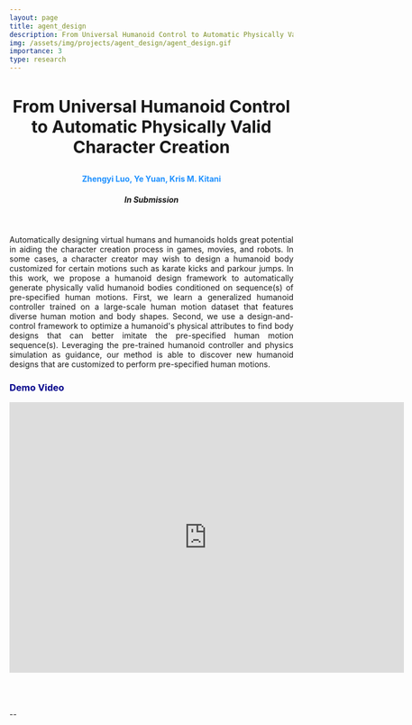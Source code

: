 ```yaml
---
layout: page
title: agent_design
description: From Universal Humanoid Control to Automatic Physically Valid Character Creation
img: /assets/img/projects/agent_design/agent_design.gif
importance: 3
type: research
---
```


<h3 style="text-align: center;font-size:30px"> From Universal Humanoid Control to Automatic Physically Valid Character Creation </h3>
<h4 style="text-align: center;color:DodgerBlue"> Zhengyi Luo, Ye Yuan, Kris M. Kitani  </h4>
<h5 style="text-align: center;"> In Submission </h5>

<div class="row">
    <div class="col-sm-12 mt-3 mt-md-0 mx-md-0 ml-md-0">
        <img class="img-fluid rounded z-depth-0" src="{{ '/assets/img/projects/agent_design/humangoid_design.jpg' | relative_url }}" alt="" title="Kin-Poly image"/>
    </div>
</div>

<!-- <div class="caption">
    This image can also have a caption. It's like magic.
</div> -->
<br>
<p  align="justify">
    Automatically designing virtual humans and humanoids holds great potential in aiding the character creation process in games, movies, and robots. In some cases, a character creator may wish to design a humanoid body customized for certain motions such as karate kicks and parkour jumps. In this work, we propose a humanoid design framework to automatically generate physically valid humanoid bodies conditioned on sequence(s) of pre-specified human motions. First, we learn a generalized humanoid controller trained on a large-scale human motion dataset that features diverse human motion and body shapes. Second, we use a design-and-control framework to optimize a humanoid's physical attributes to find body designs that can better imitate the pre-specified human motion sequence(s). Leveraging the pre-trained humanoid controller and physics simulation as guidance, our method is able to discover new humanoid designs that are customized to perform pre-specified human motions.
</p>

<h3 style="color:darkblue">Demo Video</h3>
<div class="embed-container">
<center>
  <iframe
      src="https://www.youtube.com/embed/uC0P2iB56kM"
      width="700"
      height="480"
      frameborder="0"
      allowfullscreen="">
  </iframe>
  </center>
</div>

<!-- <br>
<br>
<br>
<h3 style="color:darkblue">Paper and Code</h3>

<div>
{% for paper in site.data.publications.publications %}
    {% if paper.title ==  "From Universal Humanoid Control to Automatic Physically Valid Character Creation" %}
        {% include single_paper.html %}
    {% endif %}
{% endfor %}
</div> -->

<br>
<br>
<br>
<p> -- </p>
